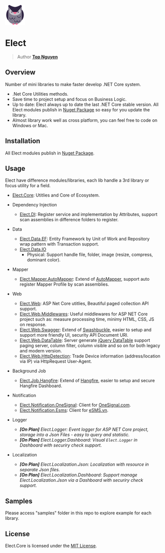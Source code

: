 ![Logo](Logo.png)
# Elect
> Author [**Top Nguyen**](http://topnguyen.net)

## Overview

Number of mini libraries to make faster develop .NET Core system.

- .Net Core Utilities methods.
- Save time to project setup and focus on Business Logic.
- Up to date: Elect always up to date the last .NET Core stable version. All Elect modules publish in [Nuget Package](https://www.nuget.org/packages?q=TopNguyen) so easy for you update the library.
- Almost library work well as cross platform, you can feel free to code on Windows or Mac.

## Installation

All Elect modules publish in [Nuget Package](https://www.nuget.org/packages?q=TopNguyen).

## Usage

Elect have difference modules/libraries, each lib handle a 3rd library or focus utility for a field.

- [Elect.Core](src/Elect.Core/README.md): Utitlies and Core of Ecosystem.
- Dependency Injection
    + [Elect.DI](src/DI/Elect.DI/README.md): Register service and implementation by Attributes, support scan assemblies in difference folders to register.
- Data
    + [Elect.Data.EF](src/Data/Elect.Data.EF/README.md): Entity Framework by Unit of Work and Repository wrap pattern with Transaction support.
    + [Elect.Data.IO](src/Data/Elect.Data.IO/README.md)
      + Physical: Support handle file, folder, image (resize, compress, dominant color).
- Mapper
    + [Elect.Mapper.AutoMapper](src/Mapper/Elect.Mapper.AutoMapper/README.md): Extend of [AutoMapper](https://github.com/AutoMapper/AutoMapper), support auto register Mapper Profile by scan assemblies.
- Web
    + [Elect.Web](src/Web/Elect.Web/README.md): ASP Net Core utitlies, Beautiful paged collection API support.
    + [Elect.Web.Middlewares](src/Web/Elect.Web.Middlewares/README.md): Useful middlewares for ASP NET Core project such as: measure processing time, minimy HTML, CSS, JS on response.
    + [Elect.Web.Swagger](src/Web/Elect.Web.Swagger/README.md): Extend of [Swashbuckle](https://github.com/domaindrivendev/Swashbuckle.AspNetCore), easier to setup and support more friendly UI, security API Document URI.
    + [Elect.Web.DataTable](src/Web/Elect.Web.DataTable/README.md): Server generate [jQuery DataTable](https://datatables.net/) support paging server, column filter, column visible and so on for both legacy and modern version.
    + [Elect.Web.HttpDetection](src/Web/Elect.Web.HttpDetection/README.md): Trade Device information (address/location via IP) via HttpRequest User-Agent.
- Background Job
    + [Elect.Job.Hangfire](src/Job/Elect.Job.Hangfire/README.md): Extend of [Hangfire](https://github.com/HangfireIO/Hangfire), easier to setup and secure Hangfire Dashboard.
- Notification
    + [Elect.Notification.OneSignal](src/Notification/Elect.Notification.OneSignal/README.md): Client for [OneSignal.com](http://OneSignal.com).
    + [Elect.Notification.Esms](src/Notification/Elect.Notification.Esms/README.md): Client for [eSMS.vn](http://eSMS.vn).
- Logger
    + ***[On Plan]** Elect.Logger: Event logger for ASP NET Core project, storage into a Json Files - easy to query and statistic.*
    + ***[On Plan]** Elect.Logger.Dashboard: Visual `Elect.Logger` in Dashboard with securiry check support.*

- Localization
    + ***[On Plan]** Elect.Localization.Json: Localization with resource in separate Json files.*
    + ***[On Plan]** Elect.Localization.Dashboard: Support manage Elect.Localization.Json via a Dashboard with securiry check support.*

## Samples

Please access "samples" folder in this repo to explore example for each library.

## License
Elect.Core is licensed under the [MIT License](LICENSE).